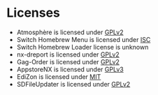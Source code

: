 Licenses
========

* Atmosphère is licensed under [GPLv2](https://github.com/Atmosphere-NX/Atmosphere/blob/master/LICENSE)
* Switch Homebrew Menu is licensed under [ISC](https://github.com/switchbrew/nx-hbmenu/blob/master/LICENSE.md)
* Switch Homebrew Loader license is unknown
* nx-dreport is licensed under [GPLv2](https://github.com/Thog/nx-dreport/blob/master/LICENSE)
* Gag-Order is licensed under [GPLv2](https://github.com/Adubbz/Gag-Order/blob/master/LICENSE)
* AppstoreNX is licensed under [GPLv3](https://github.com/vgmoose/appstorenx/blob/master/LICENSE)
* EdiZon is licensed under [MIT](https://github.com/thomasnet-mc/EdiZon/blob/master/LICENSE)
* SDFileUpdater is licensed under [GPLv2](https://github.com/StevenMattera/SDFileUpdater/blob/master/LICENSE)
